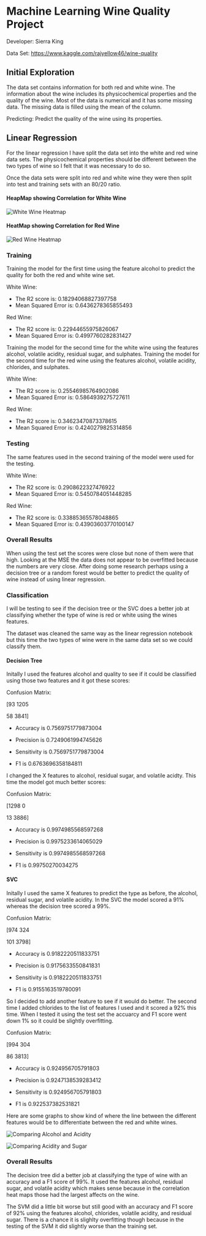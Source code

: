 # Machine Learning Wine Quality Project

Developer: Sierra King

Data Set: https://www.kaggle.com/rajyellow46/wine-quality

## Initial Exploration
The data set contains information for both red and white wine. The information about the wine includes its physicochemical properties and the quality of the wine. Most of the data is numerical and it has some missing data. The missing data is filled using the mean of the column.

Predicting: Predict the quality of the wine using its properties. 

## Linear Regression
For the linear regression I have split the data set into the white and red wine data sets. The physicochemical properties should be different between the two types of wine so I felt that it was necessary to do so. 

Once the data sets were split into red and white wine they were then split into test and training sets with an 80/20 ratio. 

#### HeapMap showing Correlation for White Wine
![White Wine Heatmap](https://github.com/44-599-machine-learning-S19/machine-learning-project-SierraK/blob/master/images/lr_heatmap_white.png)


#### HeatMap showing Correlation for Red Wine
![Red Wine Heatmap](https://github.com/44-599-machine-learning-S19/machine-learning-project-SierraK/blob/master/images/lr_heatmap_red.png)

### Training
Training the model for the first time using the feature alcohol to predict the quality for both the red and white wine set. 

White Wine: 
- The R2 score is: 0.18294068827397758
- Mean Squared Error is:  0.6436278365855493

Red Wine: 
- The R2 score is: 0.22944655975826067
- Mean Squared Error is:  0.4997760282831427

Training the model for the second time for the white wine using the features alcohol, volatile acidity, residual sugar, and sulphates.
Training the model for the second time for the red wine using the features alcohol, volatile acidity, chlorides, and sulphates.

White Wine: 
- The R2 score is: 0.25546985764902086
- Mean Squared Error is:  0.5864939275727611

Red Wine: 
- The R2 score is: 0.34623470873378615
- Mean Squared Error is:  0.4240279825314856

### Testing
The same features used in the second training of the model were used for the testing.

White Wine: 
- The R2 score is: 0.2908622327476922
- Mean Squared Error is:  0.5450784051448285

Red Wine: 
- The R2 score is: 0.33885365578048865
- Mean Squared Error is:  0.43903603770100147
  
### Overall Results
When using the test set the scores were close but none of them were that high. Looking at the MSE the data does not appear to be overfitted because the numbers are very close. After doing some research perhaps using a decision tree or a random forest would be better to predict the quality of wine instead of using linear regression. 



  
### Classification
I will be testing to see if the decision tree or the SVC does a better job at classifying whether the type of wine is red or white using the wines features. 

The dataset was cleaned the same way as the linear regression notebook but this time the two types of wine were in the same data set so we could classify them.

#### Decision Tree
Initally I used the features alcohol and quality to see if it could be classified using those two features and it got these scores:

Confusion Matrix: 

  [93 1205
  
  58 3841]
  
- Accuracy is  0.7569751779873004

- Precision is  0.7249061994745626

- Sensitivity is  0.7569751779873004

- F1 is  0.6763696358184811

I changed the X features to alcohol, residual sugar, and volatile acidty. This time the model got much better scores: 

Confusion Matrix: 

  [1298   0
  
  13   3886]
  
- Accuracy is  0.9974985568597268

- Precision is  0.9975233614065029

- Sensitivity is  0.9974985568597268

- F1 is  0.99750270034275

#### SVC
Initally I used the same X features to predict the type as before, the alcohol, residual sugar, and volatile acidity. In the SVC the model scored a 91% whereas the decision tree scored a 99%. 

Confusion Matrix: 

  [974  324
  
  101  3798]
  
- Accuracy is  0.9182220511833751

- Precision is  0.9175633550841831

- Sensitivity is  0.9182220511833751

- F1 is  0.9155163519780091

So I decided to add another feature to see if it would do better. The second time I added chlorides to the list of features I used and it scored a 92% this time. When I tested it using the test set the accuarcy and F1 score went down 1% so it could be slightly overfitting. 

Confusion Matrix: 

  [994  304
  
  86   3813]
  
- Accuracy is  0.924956705791803

- Precision is  0.9247138539283412

- Sensitivity is  0.924956705791803

- F1 is  0.922537382531821


Here are some graphs to show kind of where the line between the different features would be to differentiate between the red and white wines.

![Comparing Alcohol and Acidity](https://github.com/44-599-machine-learning-S19/machine-learning-project-SierraK/blob/master/images/comparison1.PNG)

![Comparing Acidity and Sugar](https://github.com/44-599-machine-learning-S19/machine-learning-project-SierraK/blob/master/images/comparison2.PNG)

### Overall Results
The decision tree did a better job at classifying the type of wine with an accuracy and a F1 score of 99%. It used the features alcohol, residual sugar, and volatile acidity which makes sense because in the correlation heat maps those had the largest affects on the wine. 

The SVM did a little bit worse but still good with an accuracy and F1 score of 92% using the features alcohol, chlorides, volatile acidity, and residual sugar. There is a chance it is slighlty overfitting though because in the testing of the SVM it did slightly worse than the training set. 
  
  
  
  
  
  
  
  
  
  
  
  
  
  

